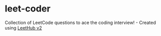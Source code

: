 # leet-coder
Collection of LeetCode questions to ace the coding interview! - Created using [LeetHub v2](https://github.com/arunbhardwaj/LeetHub-2.0)
